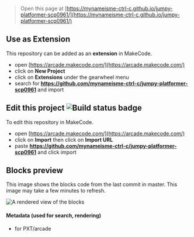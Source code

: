  


> Open this page at [https://mynameisme-ctrl-c.github.io/jumpy-platformer-scp0961/](https://mynameisme-ctrl-c.github.io/jumpy-platformer-scp0961/)

## Use as Extension

This repository can be added as an **extension** in MakeCode.

* open [https://arcade.makecode.com/](https://arcade.makecode.com/)
* click on **New Project**
* click on **Extensions** under the gearwheel menu
* search for **https://github.com/mynameisme-ctrl-c/jumpy-platformer-scp0961** and import

## Edit this project ![Build status badge](https://github.com/mynameisme-ctrl-c/jumpy-platformer-scp0961/workflows/MakeCode/badge.svg)

To edit this repository in MakeCode.

* open [https://arcade.makecode.com/](https://arcade.makecode.com/)
* click on **Import** then click on **Import URL**
* paste **https://github.com/mynameisme-ctrl-c/jumpy-platformer-scp0961** and click import

## Blocks preview

This image shows the blocks code from the last commit in master.
This image may take a few minutes to refresh.

![A rendered view of the blocks](https://github.com/mynameisme-ctrl-c/jumpy-platformer-scp0961/raw/master/.github/makecode/blocks.png)

#### Metadata (used for search, rendering)

* for PXT/arcade
<script src="https://makecode.com/gh-pages-embed.js"></script><script>makeCodeRender("{{ site.makecode.home_url }}", "{{ site.github.owner_name }}/{{ site.github.repository_name }}");</script>
